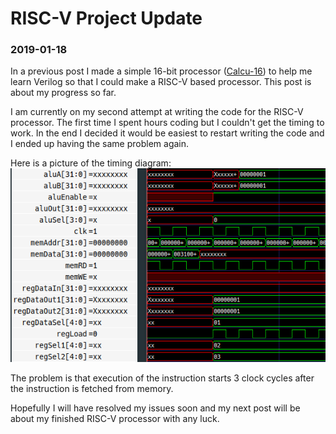 # RISC-V Project Update
<h3>2019-01-18</h3>

In a previous post I made a simple 16-bit processor
([Calcu-16](calcu-16-isa.html)) to help me learn Verilog so that I could make a
RISC-V based processor. This post is about my progress so far.

I am currently on my second attempt at writing the code for the RISC-V
processor. The first time I spent hours coding but
I couldn't get the timing to work. In the end I decided it would be easiest to 
restart writing the code and I ended up having the same problem again.

Here is a picture of the timing diagram:
<br>
<img src="./risc-v-timing.png" alt="Image can't be loaded" width="800"/>
<br>

The problem is that execution of the instruction starts 3 clock cycles after
the instruction is fetched from memory.

Hopefully I will have resolved my issues soon and my next post will be about my
finished RISC-V processor with any luck.